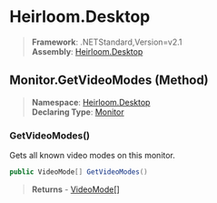 # Heirloom.Desktop

> **Framework**: .NETStandard,Version=v2.1  
> **Assembly**: [Heirloom.Desktop][0]

## Monitor.GetVideoModes (Method)

> **Namespace**: [Heirloom.Desktop][0]  
> **Declaring Type**: [Monitor][1]

### GetVideoModes()

Gets all known video modes on this monitor.

```cs
public VideoMode[] GetVideoModes()
```

> **Returns** - [VideoMode[]][2]

[0]: ../../../Heirloom.Desktop.md
[1]: ../Monitor.md
[2]: ../VideoMode.md
